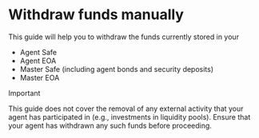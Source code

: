 # Withdraw funds manually

This guide will help you to withdraw the funds currently stored in your

* Agent Safe
* Agent EOA
* Master Safe (including agent bonds and security deposits)
* Master EOA

> [!IMPORTANT]
> This guide does not cover the removal of any external activity that your agent has participated in (e.g., investments in liquidity pools). Ensure that your agent has withdrawn any such funds before proceeding.

